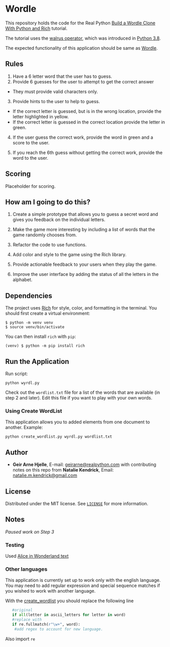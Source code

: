 # Wordle

This repository holds the code for the Real Python [Build a Wordle Clone With Python and Rich](https://realpython.com/python-wordle-clone/) tutorial.

The tutorial uses the [walrus operator](https://realpython.com/python-walrus-operator/), which was introduced in [Python 3.8](https://realpython.com/python38-new-features/).

The expected functionality of this application should be same as [Wordle](https://www.nytimes.com/games/wordle/index.html).

## Rules

1. Have a 6 letter word that the user has to guess.
2. Provide 6 guesses for the user to attempt to get the correct answer

- They must provide valid characters only.

3. Provide hints to the user to help to guess.

- If the correct letter is guessed, but is in the wrong location, provide the letter highlighted in yellow.
- If the correct letter is guessed in the correct location provide the letter in green.

4. If the user guess the correct work, provide the word in green and a score to the user.

5. If you reach the 6th guess without getting the correct work, provide the word to the user.

## Scoring

Placeholder for scoring.

## How am I going to do this?

1. Create a simple prototype that allows you to guess a secret word and gives you feedback on the individual letters.

2. Make the game more interesting by including a list of words that the game randomly chooses from.

3. Refactor the code to use functions.

4. Add color and style to the game using the Rich library.

5. Provide actionable feedback to your users when they play the game.

6. Improve the user interface by adding the status of all the letters in the alphabet.

## Dependencies

The project uses [Rich](https://rich.readthedocs.io/) for style, color, and formatting in the terminal. You should first create a virtual environment:

```console
$ python -m venv venv
$ source venv/bin/activate
```

You can then install `rich` with `pip`:

```console
(venv) $ python -m pip install rich
```

## Run the Application

Run script:

```console
python wyrdl.py
```

Check out the `wordlist.txt` file for a list of the words that are available (in step 2 and later). Edit this file if you want to play with your own words.

### Using Create WordList

This application allows you to added elements from one document to another. Example:

```console
python create_wordlist.py wyrdl.py wordlist.txt
```

###

## Author

- **Geir Arne Hjelle**, E-mail: [geirarne@realpython.com](geirarne@realpython.com) with contributing notes on this repo from **Natalie Kendrick**, Email: [natalie.m.kendrick@gmail.com](natalie.m.kendrick@gmail.com)

## License

Distributed under the MIT license. See [`LICENSE`](../LICENSE) for more information.

## Notes

*Paused work on Step 3*

### Testing

Used [Alice in Wonderland text](gutenberg.org/cache/epub/11/pg11-images.html)

### Other languages

This application is currently set up to work only with the english language. You may need to add regular expression and special sequence matches if you wished to work with another language.

With the [create_wordlist](./create_wordlist.py) you should replace  the following line

```python
   #original
   if all(letter in ascii_letters for letter in word)
   #replace with
   if re.fullmatch(r"\w+", word):
    #add regex to account for new language.
```

Also import `re`
